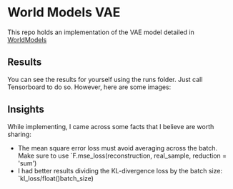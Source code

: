 # World Models VAE 


This repo holds an implementation of the VAE model detailed in [WorldModels](https://github.com/worldmodels.gituhub.io)

## Results
You can see the results for yourself using the runs folder. Just call Tensorboard to do so. 
However, here are some images: 


## Insights 

While implementing, I came across some facts that I believe are worth sharing: 

* The mean square error loss must avoid averaging across the batch. Make sure to use `F.mse_loss(reconstruction, real_sample, reduction = 'sum')
* I had better results dividing the KL-divergence loss by the batch size: `kl_loss/float()batch_size)

 
